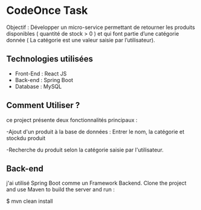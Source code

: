 
# CodeOnce Task

Objectif :
Développer un micro-service permettant de retourner les produits disponibles ( quantité de stock > 0
) et qui font partie d’une catégorie donnée ( La catégorie est une valeur saisie par l’utilisateur).


## Technologies utilisées



- Front-End : React JS
- Back-end : Spring Boot
- Database : MySQL


## Comment Utiliser ?
ce project présente deux fonctionnalités principaux :

-Ajout d'un produit à la base de données : 
Entrer le nom, la catégorie et stockdu produit

-Recherche du produit selon la catégorie saisie par l'utilisateur.
## Back-end

j'ai utilisé Spring Boot comme un Framework Backend.
Clone the project and use Maven to build the server
and run :

$ mvn clean install
